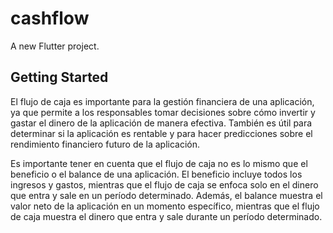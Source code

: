 # cashflow

A new Flutter project.

## Getting Started

El flujo de caja es importante para la gestión financiera de una aplicación, ya que permite a los responsables tomar decisiones sobre cómo invertir y gastar el dinero de la aplicación de manera efectiva. También es útil para determinar si la aplicación es rentable y para hacer predicciones sobre el rendimiento financiero futuro de la aplicación.

Es importante tener en cuenta que el flujo de caja no es lo mismo que el beneficio o el balance de una aplicación. El beneficio incluye todos los ingresos y gastos, mientras que el flujo de caja se enfoca solo en el dinero que entra y sale en un período determinado. Además, el balance muestra el valor neto de la aplicación en un momento específico, mientras que el flujo de caja muestra el dinero que entra y sale durante un período determinado.
